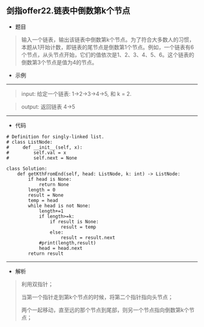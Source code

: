 剑指offer22.链表中倒数第k个节点
----------
 - 题目
>输入一个链表，输出该链表中倒数第k个节点。为了符合大多数人的习惯，本题从1开始计数，即链表的尾节点是倒数第1个节点。例如，一个链表有6个节点，从头节点开始，它们的值依次是1、2、3、4、5、6。这个链表的倒数第3个节点是值为4的节点。
 - 示例
 ----------
>input: 给定一个链表: 1->2->3->4->5, 和 k = 2.

> output: 返回链表 4->5
 ----------
 - 代码
 >
>
    # Definition for singly-linked list.
    # class ListNode:
    #     def __init__(self, x):
    #         self.val = x
    #         self.next = None
    
    class Solution:
        def getKthFromEnd(self, head: ListNode, k: int) -> ListNode:
            if head is None:
                return None
            length = 0
            result = None
            temp = head
            while head is not None:
                length+=1
                if length>=k:
                    if result is None:
                        result = temp
                    else:
                        result = result.next
                #print(length,result)
                head = head.next
            return result
  ----------
 - 解析
 > 
> 利用双指针；
>
> 当第一个指针走到第k个节点的时候，将第二个指针指向头节点；
> 
>  两个一起移动，直至远的那个节点到尾部，则另一个节点指向倒数第k个节点；